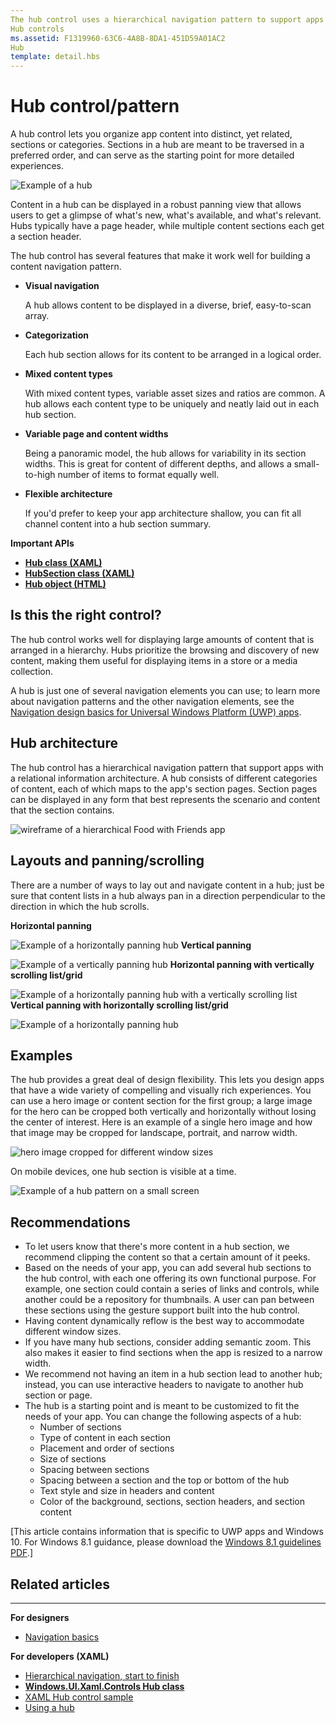 ```yaml
---
The hub control uses a hierarchical navigation pattern to support apps with a relational information architecture.
Hub controls
ms.assetid: F1319960-63C6-4A8B-8DA1-451D59A01AC2
Hub
template: detail.hbs
---
```

# Hub control/pattern


A hub control lets you organize app content into distinct, yet related, sections or categories. Sections in a hub are meant to be traversed in a preferred order, and can serve as the starting point for more detailed experiences.

![Example of a hub](images/hub_example_tablet.png)

Content in a hub can be displayed in a robust panning view that allows users to get a glimpse of what's new, what's available, and what's relevant. Hubs typically have a page header, while multiple content sections each get a section header.

The hub control has several features that make it work well for building a content navigation pattern.

-   **Visual navigation**

    A hub allows content to be displayed in a diverse, brief, easy-to-scan array.

-   **Categorization**

    Each hub section allows for its content to be arranged in a logical order.

-   **Mixed content types**

    With mixed content types, variable asset sizes and ratios are common. A hub allows each content type to be uniquely and neatly laid out in each hub section.

-   **Variable page and content widths**

    Being a panoramic model, the hub allows for variability in its section widths. This is great for content of different depths, and allows a small-to-high number of items to format equally well.

-   **Flexible architecture**

    If you'd prefer to keep your app architecture shallow, you can fit all channel content into a hub section summary.

<span class="sidebar_heading" style="font-weight: bold;">Important APIs</span>

-   [**Hub class (XAML)**](https://msdn.microsoft.com/library/windows/apps/dn251843)
-   [**HubSection class (XAML)**](https://msdn.microsoft.com/library/windows/apps/dn251845)
-   [**Hub object (HTML)**](https://msdn.microsoft.com/library/windows/apps/dn255137)


## Is this the right control?

The hub control works well for displaying large amounts of content that is arranged in a hierarchy. Hubs prioritize the browsing and discovery of new content, making them useful for displaying items in a store or a media collection.

A hub is just one of several navigation elements you can use; to learn more about navigation patterns and the other navigation elements, see the [Navigation design basics for Universal Windows Platform (UWP) apps](https://msdn.microsoft.com/library/windows/apps/dn958438).

## Hub architecture

The hub control has a hierarchical navigation pattern that support apps with a relational information architecture. A hub consists of different categories of content, each of which maps to the app's section pages. Section pages can be displayed in any form that best represents the scenario and content that the section contains.

![wireframe of a hierarchical Food with Friends app](images/navigation_diagram_food_with_friends_app_new.png)

## Layouts and panning/scrolling

There are a number of ways to lay out and navigate content in a hub; just be sure that content lists in a hub always pan in a direction perpendicular to the direction in which the hub scrolls.

**Horizontal panning**

![Example of a horizontally panning hub](images/controls_hub_horizontal_pan.png)
**Vertical panning**

![Example of a vertically panning hub](images/controls_hub_vertical_pan.png)
**Horizontal panning with vertically scrolling list/grid**

![Example of a horizontally panning hub with a vertically scrolling list](images/controls_hub_horizontal_vertical_scroll.png)
**Vertical panning with horizontally scrolling list/grid**

![Example of a horizontally panning hub](images/controls_hub_vertical_horizontal_scroll.png)

## Examples

The hub provides a great deal of design flexibility. This lets you design apps that have a wide variety of compelling and visually rich experiences. You can use a hero image or content section for the first group; a large image for the hero can be cropped both vertically and horizontally without losing the center of interest. Here is an example of a single hero image and how that image may be cropped for landscape, portrait, and narrow width.

![hero image cropped for different window sizes](images/hub_hero_cropped2.png)

On mobile devices, one hub section is visible at a time.

![Example of a hub pattern on a small screen](images/phone_hub_example.png)

## Recommendations

-   To let users know that there's more content in a hub section, we recommend clipping the content so that a certain amount of it peeks.
-   Based on the needs of your app, you can add several hub sections to the hub control, with each one offering its own functional purpose. For example, one section could contain a series of links and controls, while another could be a repository for thumbnails. A user can pan between these sections using the gesture support built into the hub control.
-   Having content dynamically reflow is the best way to accommodate different window sizes.
-   If you have many hub sections, consider adding semantic zoom. This also makes it easier to find sections when the app is resized to a narrow width.
-   We recommend not having an item in a hub section lead to another hub; instead, you can use interactive headers to navigate to another hub section or page.
-   The hub is a starting point and is meant to be customized to fit the needs of your app. You can change the following aspects of a hub:
    -   Number of sections
    -   Type of content in each section
    -   Placement and order of sections
    -   Size of sections
    -   Spacing between sections
    -   Spacing between a section and the top or bottom of the hub
    -   Text style and size in headers and content
    -   Color of the background, sections, section headers, and section content

\[This article contains information that is specific to UWP apps and Windows 10. For Windows 8.1 guidance, please download the [Windows 8.1 guidelines PDF](https://go.microsoft.com/fwlink/p/?linkid=258743).\]

## Related articles
-----------------------------------------------

**For designers**
- [Navigation basics](https://msdn.microsoft.com/library/windows/apps/dn958438)

**For developers (XAML)**
- [Hierarchical navigation, start to finish](https://msdn.microsoft.com/library/windows/apps/xaml/dn440585)
- [**Windows.UI.Xaml.Controls Hub class**](https://msdn.microsoft.com/library/windows/apps/dn251843)
- [XAML Hub control sample](http://go.microsoft.com/fwlink/p/?LinkID=310072)
- [Using a hub](https://msdn.microsoft.com/library/windows/apps/xaml/dn308518)
<!--HONumber=Mar16_HO1-->
